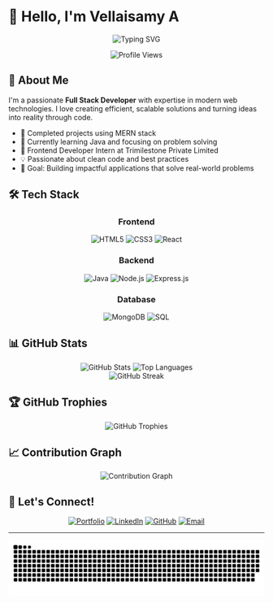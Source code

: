 # 👋 Hello, I'm Vellaisamy A

<div align="center">
  <img src="https://readme-typing-svg.herokuapp.com?font=Fira+Code&size=30&pause=1000&color=00D4FF&center=true&vCenter=true&width=600&lines=Full+Stack+Developer;MERN+Stack+Enthusiast;Problem+Solver;Always+Learning!" alt="Typing SVG" />
</div>

<p align="center">
  <img src="https://komarev.com/ghpvc/?username=Vellaisamy-24&color=blueviolet&style=flat-square&label=Profile+Views" alt="Profile Views" />
</p>

## 🚀 About Me

I'm a passionate **Full Stack Developer** with expertise in modern web technologies. I love creating efficient, scalable solutions and turning ideas into reality through code.

- 🔭 Completed projects using MERN stack
- 🌱 Currently learning Java and focusing on problem solving
- 💼 Frontend Developer Intern at Trimilestone Private Limited
- 💡 Passionate about clean code and best practices
- 🎯 Goal: Building impactful applications that solve real-world problems

## 🛠️ Tech Stack

<div align="center">

### Frontend
![HTML5](https://img.shields.io/badge/HTML5-E34F26?style=for-the-badge&logo=html5&logoColor=white)
![CSS3](https://img.shields.io/badge/CSS3-1572B6?style=for-the-badge&logo=css3&logoColor=white)
![React](https://img.shields.io/badge/React-20232A?style=for-the-badge&logo=react&logoColor=61DAFB)

### Backend
![Java](https://img.shields.io/badge/Java-ED8B00?style=for-the-badge&logo=openjdk&logoColor=white)
![Node.js](https://img.shields.io/badge/Node.js-43853D?style=for-the-badge&logo=node.js&logoColor=white)
![Express.js](https://img.shields.io/badge/Express.js-404D59?style=for-the-badge&logo=express&logoColor=white)

### Database
![MongoDB](https://img.shields.io/badge/MongoDB-4EA94B?style=for-the-badge&logo=mongodb&logoColor=white)
![SQL](https://img.shields.io/badge/SQL-336791?style=for-the-badge&logo=postgresql&logoColor=white)

</div>

## 📊 GitHub Stats

<div align="center">
  <img src="https://github-readme-stats.vercel.app/api?username=Vellaisamy-24&show_icons=true&theme=radical&hide_border=true&count_private=true" alt="GitHub Stats" height="165" />
  <img src="https://github-readme-stats.vercel.app/api/top-langs/?username=Vellaisamy-24&layout=compact&theme=radical&hide_border=true" alt="Top Languages" height="165" />
</div>

<div align="center">
  <img src="https://github-readme-streak-stats.herokuapp.com/?user=Vellaisamy-24&theme=radical&hide_border=true" alt="GitHub Streak" />
</div>

## 🏆 GitHub Trophies

<div align="center">
  <img src="https://github-profile-trophy.vercel.app/?username=Vellaisamy-24&theme=radical&no-frame=true&no-bg=false&margin-w=4&row=1" alt="GitHub Trophies" />
</div>

## 📈 Contribution Graph

<div align="center">
  <img src="https://github-readme-activity-graph.vercel.app/graph?username=Vellaisamy-24&theme=react-dark&hide_border=true&area=true" alt="Contribution Graph" />
</div>

## 🤝 Let's Connect!

<div align="center">

[![Portfolio](https://img.shields.io/badge/Portfolio-FF5722?style=for-the-badge&logo=google-chrome&logoColor=white)](https://vellaisamyaportfolio.netlify.app/)
[![LinkedIn](https://img.shields.io/badge/LinkedIn-0077B5?style=for-the-badge&logo=linkedin&logoColor=white)](https://www.linkedin.com/in/vellaisamya/)
[![GitHub](https://img.shields.io/badge/GitHub-100000?style=for-the-badge&logo=github&logoColor=white)](https://github.com/Vellaisamy-24)
[![Email](https://img.shields.io/badge/Email-D14836?style=for-the-badge&logo=gmail&logoColor=white)](mailto:vellaikarthick24@gmail.com)

</div>



---

<div align="center">

  
  <img src="https://raw.githubusercontent.com/platane/platane/output/github-contribution-grid-snake-dark.svg" alt="Snake animation" />
</div>
